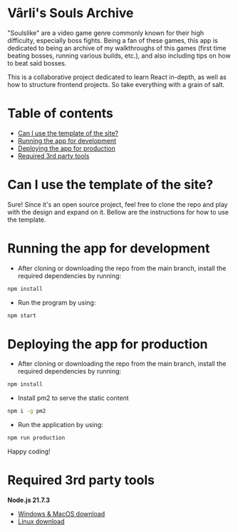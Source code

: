 # Vârli's Souls Archive

"Soulslike" are a video game genre commonly known for their high difficulty, especially boss fights.
Being a fan of these games, this app is dedicated to being an archive of my walkthroughs of this games (first time beating bosses, running various builds, etc.), and also including tips on how to beat said bosses.

This is a collaborative project dedicated to learn React in-depth, as well as how to structure frontend projects. So take everything with a grain of salt.

# Table of contents
- [Can I use the template of the site?](#can-i-use-the-template-of-the-site)
- [Running the app for development](#running-the-app-for-development)
- [Deploying the app for production](#deploying-the-app-for-production)
- [Required 3rd party tools](#required-3rd-party-tools)

# Can I use the template of the site?
Sure! Since it's an open source project, feel free to clone the repo and play with the design and expand on it. Bellow are the instructions for how to use the template.

# Running the app for development
- After cloning or downloading the repo from the main branch, install the required dependencies by running:
```bash
npm install
```
- Run the program by using:
```bash
npm start
```

# Deploying the app for production
- After cloning or downloading the repo from the main branch, install the required dependencies by running:
```bash
npm install
```
- Install pm2 to serve the static content
```bash
npm i -g pm2
```
- Run the application by using:
```bash
npm run production
```

Happy coding!

# Required 3rd party tools
**Node.js 21.7.3**
- [Windows & MacOS download](https://nodejs.org/en/download/prebuilt-installer)
- [Linux download](https://github.com/nvm-sh/nvm)
